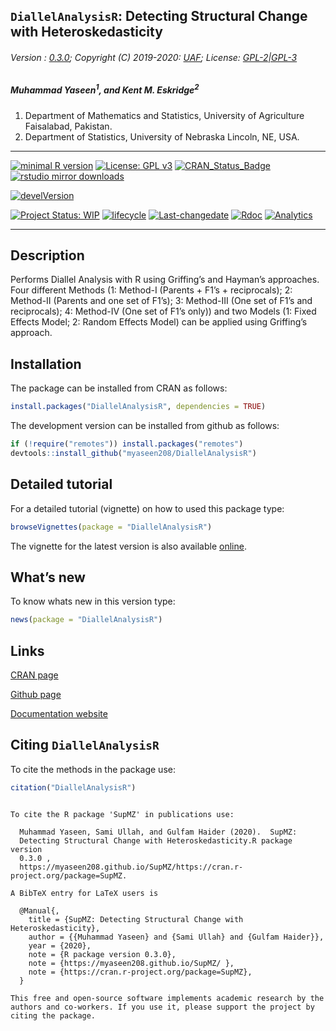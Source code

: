 
## `DiallelAnalysisR`: Detecting Structural Change with Heteroskedasticity

###### Version : [0.3.0](https://myaseen208.github.io/DiallelAnalysisR/); Copyright (C) 2019-2020: [UAF](http://uaf.edu.pk//); License: [GPL-2|GPL-3](https://www.r-project.org/Licenses/)

##### *Muhammad Yaseen<sup>1</sup>, and Kent M. Eskridge<sup>2</sup>*

1.  Department of Mathematics and Statistics, University of Agriculture
    Faisalabad, Pakistan.
2.  Department of Statistics, University of Nebraska Lincoln, NE, USA.

-----

[![minimal R
version](https://img.shields.io/badge/R%3E%3D-3.5.0-6666ff.svg)](https://cran.r-project.org/)
[![License: GPL
v3](https://img.shields.io/badge/License-GPL%20v3-blue.svg)](https://www.gnu.org/licenses/gpl-3.0)
[![CRAN\_Status\_Badge](https://www.r-pkg.org/badges/version-last-release/DiallelAnalysisR)](https://cran.r-project.org/package=DiallelAnalysisR)
[![rstudio mirror
downloads](https://cranlogs.r-pkg.org/badges/grand-total/DiallelAnalysisR?color=green)](https://CRAN.R-project.org/package=DiallelAnalysisR)
<!-- [![packageversion](https://img.shields.io/badge/Package%20version-0.2.3.3-orange.svg)](https://github.com/myaseen208/DiallelAnalysisR) -->

[![develVersion](https://img.shields.io/badge/devel%20version-0.2.0-orange.svg)](https://github.com/myaseen208/DiallelAnalysisR)

<!-- [![GitHub Download Count](https://github-basic-badges.herokuapp.com/downloads/myaseen208/DiallelAnalysisR/total.svg)] -->

[![Project Status:
WIP](http://www.repostatus.org/badges/latest/inactive.svg)](http://www.repostatus.org/#inactive)
[![lifecycle](https://img.shields.io/badge/lifecycle-stable-brightgreen.svg)](https://www.tidyverse.org/lifecycle/#stable)
[![Last-changedate](https://img.shields.io/badge/last%20change-2020--01--17-yellowgreen.svg)](https://github.com/myaseen208/DiallelAnalysisR)
[![Rdoc](http://www.rdocumentation.org/badges/version/DiallelAnalysisR)](http://www.rdocumentation.org/packages/DiallelAnalysisR)
[![Analytics](https://pro-pulsar-193905.appspot.com/UA-116716530-1/welcome-page)](https://github.com/myaseen208/google-analytics-beacon)

-----

## Description

Performs Diallel Analysis with R using Griffing’s and Hayman’s
approaches. Four different Methods (1: Method-I (Parents + F1’s +
reciprocals); 2: Method-II (Parents and one set of F1’s); 3: Method-III
(One set of F1’s and reciprocals); 4: Method-IV (One set of F1’s only))
and two Models (1: Fixed Effects Model; 2: Random Effects Model) can be
applied using Griffing’s approach.

## Installation

The package can be installed from CRAN as follows:

``` r
install.packages("DiallelAnalysisR", dependencies = TRUE)
```

The development version can be installed from github as follows:

``` r
if (!require("remotes")) install.packages("remotes")
devtools::install_github("myaseen208/DiallelAnalysisR")
```

## Detailed tutorial

For a detailed tutorial (vignette) on how to used this package type:

``` r
browseVignettes(package = "DiallelAnalysisR")
```

The vignette for the latest version is also available
[online](https://myaseen208.github.io/DiallelAnalysisR/articles/IntroDiallelAnalysisR.html).

## What’s new

To know whats new in this version type:

``` r
news(package = "DiallelAnalysisR")
```

## Links

[CRAN page](https://cran.r-project.org/package=DiallelAnalysisR)

[Github page](https://github.com/myaseen208/DiallelAnalysisR)

[Documentation website](https://myaseen208.github.io/DiallelAnalysisR/)

## Citing `DiallelAnalysisR`

To cite the methods in the package use:

``` r
citation("DiallelAnalysisR")
```

``` 

To cite the R package 'SupMZ' in publications use:

  Muhammad Yaseen, Sami Ullah, and Gulfam Haider (2020).  SupMZ:
  Detecting Structural Change with Heteroskedasticity.R package version
  0.3.0 ,
  https://myaseen208.github.io/SupMZ/https://cran.r-project.org/package=SupMZ.

A BibTeX entry for LaTeX users is

  @Manual{,
    title = {SupMZ: Detecting Structural Change with Heteroskedasticity},
    author = {{Muhammad Yaseen} and {Sami Ullah} and {Gulfam Haider}},
    year = {2020},
    note = {R package version 0.3.0},
    note = {https://myaseen208.github.io/SupMZ/ },
    note = {https://cran.r-project.org/package=SupMZ},
  }

This free and open-source software implements academic research by the
authors and co-workers. If you use it, please support the project by
citing the package.
```
